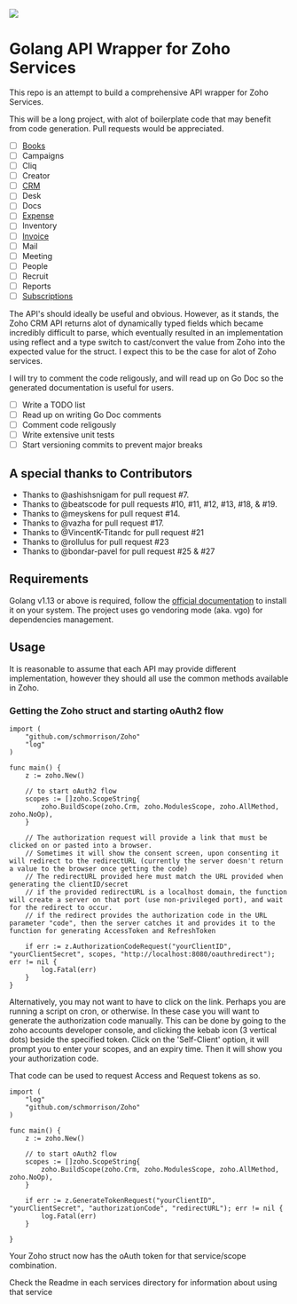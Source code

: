 [![](https://godoc.org/github.com/schmorrison/Zoho?status.svg)](http://godoc.org/github.com/schmorrison/Zoho)

# Golang API Wrapper for Zoho Services

This repo is an attempt to build a comprehensive API wrapper for Zoho Services.

This will be a long project, with alot of boilerplate code that may benefit from code generation. Pull requests would be appreciated.

- [ ] [Books](https://github.com/schmorrison/Zoho/tree/master/books)
- [ ] Campaigns
- [ ] Cliq
- [ ] Creator
- [ ] [CRM](https://github.com/schmorrison/Zoho/tree/master/crm)
- [ ] Desk
- [ ] Docs
- [ ] [Expense](https://github.com/schmorrison/Zoho/tree/master/expense)
- [ ] Inventory
- [ ] [Invoice](https://github.com/schmorrison/Zoho/tree/master/invoice)
- [ ] Mail
- [ ] Meeting
- [ ] People
- [ ] Recruit
- [ ] Reports
- [ ] [Subscriptions](https://github.com/schmorrison/Zoho/tree/master/subscriptions)

The API's should ideally be useful and obvious. However, as it stands, the Zoho CRM API returns alot of dynamically typed fields which became incredibly difficult to parse, which eventually resulted in an implementation using reflect and a type switch to cast/convert the value from Zoho into the expected value for the struct. I expect this to be the case for alot of Zoho services.

I will try to comment the code religously, and will read up on Go Doc so the generated documentation is useful for users.
- [ ] Write a TODO list
- [ ] Read up on writing Go Doc comments
- [ ] Comment code religously
- [ ] Write extensive unit tests
- [ ] Start versioning commits to prevent major breaks

## A special thanks to Contributors
- Thanks to @ashishsnigam for pull request #7.
- Thanks to @beatscode for pull requests #10, #11, #12, #13, #18, & #19.
- Thanks to @meyskens for pull request #14.
- Thanks to @vazha for pull request #17.
- Thanks to @VincentK-Titandc for pull request #21
- Thanks to @rollulus for pull request #23
- Thanks to @bondar-pavel for pull request #25 & #27

## Requirements

Golang v1.13 or above is required, follow the [official documentation](https://golang.org/doc/install) to install it on your system.
The project uses go vendoring mode (aka. vgo) for dependencies management.

## Usage

It is reasonable to assume that each API may provide different implementation, however they should all use the common methods available in Zoho.

### Getting the Zoho struct and starting oAuth2 flow

    import (
        "github.com/schmorrison/Zoho"
        "log"
    )

    func main() {
        z := zoho.New()

        // to start oAuth2 flow
        scopes := []zoho.ScopeString{
            zoho.BuildScope(zoho.Crm, zoho.ModulesScope, zoho.AllMethod, zoho.NoOp),
        }

        // The authorization request will provide a link that must be clicked on or pasted into a browser.
        // Sometimes it will show the consent screen, upon consenting it will redirect to the redirectURL (currently the server doesn't return a value to the browser once getting the code)
        // The redirectURL provided here must match the URL provided when generating the clientID/secret
        // if the provided redirectURL is a localhost domain, the function will create a server on that port (use non-privileged port), and wait for the redirect to occur.
        // if the redirect provides the authorization code in the URL parameter "code", then the server catches it and provides it to the function for generating AccessToken and RefreshToken

        if err := z.AuthorizationCodeRequest("yourClientID", "yourClientSecret", scopes, "http://localhost:8080/oauthredirect"); err != nil {
            log.Fatal(err)
        }
    }

Alternatively, you may not want to have to click on the link. Perhaps you are running a script on cron, or otherwise. In these case you will want to generate the authorization code manually. This can be done by going to the zoho accounts developer console, and clicking the kebab icon (3 vertical dots) beside the specified token. Click on the 'Self-Client' option, it will prompt you to enter your scopes, and an expiry time. Then it will show you your authorization code.

That code can be used to request Access and Request tokens as so.

    import (
        "log"
        "github.com/schmorrison/Zoho"
    )

    func main() {
        z := zoho.New()

        // to start oAuth2 flow
        scopes := []zoho.ScopeString{
            zoho.BuildScope(zoho.Crm, zoho.ModulesScope, zoho.AllMethod, zoho.NoOp),
        }

        if err := z.GenerateTokenRequest("yourClientID", "yourClientSecret", "authorizationCode", "redirectURL"); err != nil {
            log.Fatal(err)
        }

    }

Your Zoho struct now has the oAuth token for that service/scope combination.

Check the Readme in each services directory for information about using that service
